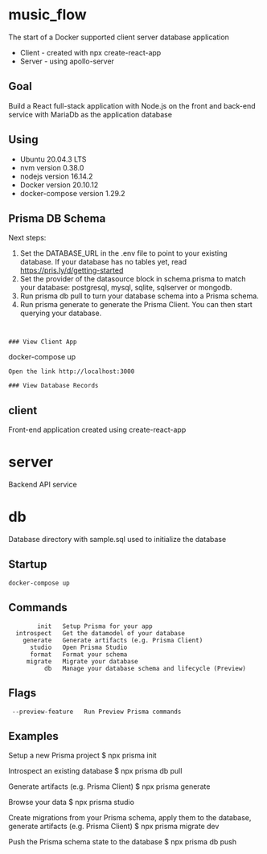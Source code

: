 # music_flow

The start of a Docker supported client server database application

* Client - created with npx create-react-app
* Server - using apollo-server

## Goal

Build a React full-stack application with Node.js on the front and back-end service with MariaDb as the application database


## Using
* Ubuntu 20.04.3 LTS
* nvm version 0.38.0
* nodejs version 16.14.2
* Docker version 20.10.12
* docker-compose version 1.29.2


## Prisma DB Schema

Next steps:

1. Set the DATABASE_URL in the .env file to point to your existing database. If your database has no tables yet, read https://pris.ly/d/getting-started
2. Set the provider of the datasource block in schema.prisma to match your database: postgresql, mysql, sqlite, sqlserver or mongodb.
3. Run prisma db pull to turn your database schema into a Prisma schema.
4. Run prisma generate to generate the Prisma Client. You can then start querying your database.
```


### View Client App

```
docker-compose up
```
Open the link http://localhost:3000

### View Database Records

```


## client
Front-end application created using create-react-app

# server
Backend API service

# db
Database directory with sample.sql used to initialize the database

## Startup

```
docker-compose up
```

## Commands

            init   Setup Prisma for your app
      introspect   Get the datamodel of your database
        generate   Generate artifacts (e.g. Prisma Client)
          studio   Open Prisma Studio
          format   Format your schema
         migrate   Migrate your database
              db   Manage your database schema and lifecycle (Preview)

## Flags

     --preview-feature   Run Preview Prisma commands

## Examples

  Setup a new Prisma project
  $ npx prisma init

  Introspect an existing database
  $ npx prisma db pull

  Generate artifacts (e.g. Prisma Client)
  $ npx prisma generate

  Browse your data
  $ npx prisma studio

  Create migrations from your Prisma schema, apply them to the database, generate artifacts (e.g. Prisma Client)
  $ npx prisma migrate dev

  Push the Prisma schema state to the database
  $ npx prisma db push
